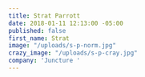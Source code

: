 ```yaml
---
title: Strat Parrott
date: 2018-01-11 12:13:00 -05:00
published: false
first_name: Strat
image: "/uploads/s-p-norm.jpg"
crazy_image: "/uploads/s-p-cray.jpg"
company: 'Juncture '
---
```


